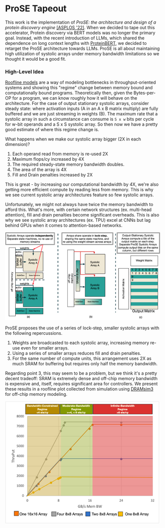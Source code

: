 # ProSE Tapeout

This work is the implementation of _ProSE: the architecture and design of a protein discovery engine_ [[ASPLOS '22]](https://dl.acm.org/doi/pdf/10.1145/3503222.3507722?casa_token=AaaaUhe5T24AAAAA:mbtrAIdZRIy1PcjeEgdtGXarFZ29ODWcVOj2iyeQ2JA1WP7y4dMR40AFGfMu6DJg0e1g1pcGNAcFVQ). 
When we decided to tape out this accelerator, Protein discovery via BERT models was no longer the primary goal. Instead, with the recent introduction
of LLMs, which shared the dependence on long context lengths with [ProteinBERT](https://github.com/nadavbra/protein_bert),
we decided to retarget the ProSE architecture towards LLMs. ProSE is all about maintaining high utilization
of systolic arrays under memory bandwidth limitations so we thought it would be a good fit.

### High-Level Idea

[Roofline models](https://en.wikipedia.org/wiki/Roofline_model) are a way of modeling bottlenecks in throughput-oriented
systems and showing this "regime" change between memory bound and computationally bound programs. Theoretically then,
given the Bytes-per-OP for a program, we can know roughly how it will behave on the architecture. For the case of
output stationary systolic arrays, consider steady state: where activation inputs (A in an A x B matrix multiply) are
fully buffered and we are just streaming in weights (B). The maximum rate that a systolic array in such a circumstance
can consume is `S x w` bits per cycle for w-bit operands and a S x S systolic array. So then now we have a pretty
good estimate of where this regime change is.

What happens when we make our systolic array bigger (2X in each dimension)?
1. Each operand read from memory is re-used 2X 
2. Maximum flops/cy increased by 4X
3. The required steady-state memory bandwidth doubles.
4. The area of the array is 4X
5. Fill and Drain penalties increased by 2X

This is great - by increasing our computational bandwidth by 4X, we're also getting more efficient compute by reading
less from memory. This is why we see current systolic array architectures feature so few systolic arrays.

Unfortunately, we might not always have twice the memory bandwidth to afford this. What's more, with
certain network structures (ex. multi-head attention), fill and drain penalties become significant overheads.
This is also why we see systolic array architectures (ex. TPU) excel at CNNs but lag behind GPUs when it comes
to attention-based networks.

![](img/layout.jpg)

ProSE proposes the use of a series of lock-step, smaller systolic arrays with the following repercussions.
1. Weights are broadcasted to each systolic array, increasing memory re-use even for smaller arrays.
2. Using a series of smaller arrays reduces fill and drain penalties.
3. For the same number of compute units, this arrangement uses 2X as much SRAM for buffering but requires
    only half the memory bandwidth.

Regarding point 3, this may seem to be a problem, but we think it's a pretty decent tradeoff: SRAM is
extremely dense and off-chip memory bandwidth is expensive and, itself, requires significant area for
controllers. We present these results in a roofline plot collected from simulation using [DRAMsim3](https://github.com/umd-memsys/DRAMsim3)
for off-chip memory modeling.

![](img/roofline.jpg)
